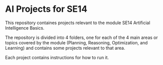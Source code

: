 # AI Projects for SE14

This repository containes projects relevant to the module SE14 Artificial Intelligence Basics.

The repository is divided into 4 folders, one for each of the 4 main areas or topics covered by the module (Planning, Reasoning, Optimization, and Learning) and contains some projects relevant to that area.

Each project contains instructions for how to run it.

